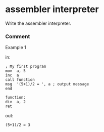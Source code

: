 <!-- ENGLISH -->
# assembler interpreter

Write the assembler interpreter.


### Comment


Example 1

in:
```
; My first program
mov  a, 5
inc  a
call function
msg  '(5+1)/2 = ', a ; output message
end

function:
div  a, 2
ret

```
out:
```
(5+1)/2 = 3
```